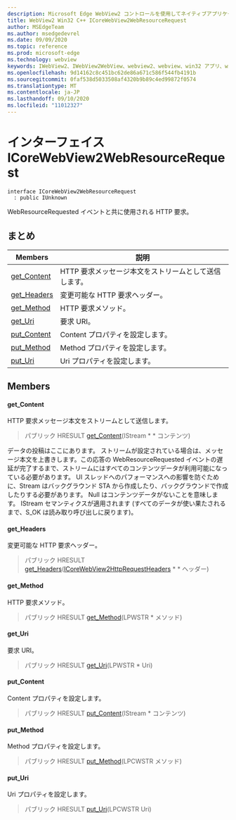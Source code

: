 ```yaml
---
description: Microsoft Edge WebView2 コントロールを使用してネイティブアプリケーションに web 技術 (HTML、CSS、JavaScript) を埋め込む
title: WebView2 Win32 C++ ICoreWebView2WebResourceRequest
author: MSEdgeTeam
ms.author: msedgedevrel
ms.date: 09/09/2020
ms.topic: reference
ms.prod: microsoft-edge
ms.technology: webview
keywords: IWebView2、IWebView2WebView、webview2、webview、win32 アプリ、win32、edge、ICoreWebView2、ICoreWebView2Controller、browser control、edge html、ICoreWebView2WebResourceRequest
ms.openlocfilehash: 9d14162c8c451bc62de86a671c586f544fb4191b
ms.sourcegitcommit: 0faf538d5033508af4320b9b89c4ed99872f0574
ms.translationtype: MT
ms.contentlocale: ja-JP
ms.lasthandoff: 09/10/2020
ms.locfileid: "11012327"
---
```

# インターフェイス ICoreWebView2WebResourceRequest 

```
interface ICoreWebView2WebResourceRequest
  : public IUnknown
```

WebResourceRequested イベントと共に使用される HTTP 要求。

## まとめ

 Members                        | 説明
--------------------------------|---------------------------------------------
[get_Content](#get_content) | HTTP 要求メッセージ本文をストリームとして送信します。
[get_Headers](#get_headers) | 変更可能な HTTP 要求ヘッダー。
[get_Method](#get_method) | HTTP 要求メソッド。
[get_Uri](#get_uri) | 要求 URI。
[put_Content](#put_content) | Content プロパティを設定します。
[put_Method](#put_method) | Method プロパティを設定します。
[put_Uri](#put_uri) | Uri プロパティを設定します。

## Members

#### get_Content 

HTTP 要求メッセージ本文をストリームとして送信します。

> パブリック HRESULT [get_Content](#get_content)(IStream * * コンテンツ)

データの投稿はここにあります。 ストリームが設定されている場合は、メッセージ本文を上書きします。この応答の WebResourceRequested イベントの遅延が完了するまで、ストリームにはすべてのコンテンツデータが利用可能になっている必要があります。 UI スレッドへのパフォーマンスへの影響を防ぐために、Stream はバックグラウンド STA から作成したり、バックグラウンドで作成したりする必要があります。 Null はコンテンツデータがないことを意味します。 IStream セマンティクスが適用されます (すべてのデータが使い果たされるまで、S_OK は読み取り呼び出しに戻ります)。

#### get_Headers 

変更可能な HTTP 要求ヘッダー。

> パブリック HRESULT [get_Headers](#get_headers)([ICoreWebView2HttpRequestHeaders](icorewebview2httprequestheaders.md) * * ヘッダー)

#### get_Method 

HTTP 要求メソッド。

> パブリック HRESULT [get_Method](#get_method)(LPWSTR * メソッド)

#### get_Uri 

要求 URI。

> パブリック HRESULT [get_Uri](#get_uri)(LPWSTR * Uri)

#### put_Content 

Content プロパティを設定します。

> パブリック HRESULT [put_Content](#put_content)(IStream * コンテンツ)

#### put_Method 

Method プロパティを設定します。

> パブリック HRESULT [put_Method](#put_method)(LPCWSTR メソッド)

#### put_Uri 

Uri プロパティを設定します。

> パブリック HRESULT [put_Uri](#put_uri)(LPCWSTR Uri)

